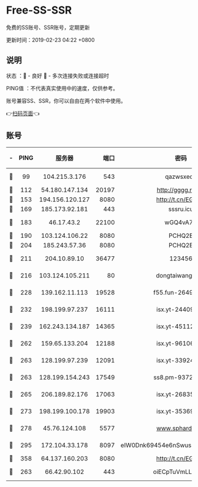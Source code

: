 # Free-SS-SSR

免费的SS账号、SSR账号，定期更新

更新时间：2019-02-23 04:22 +0800

## 说明

状态     ：🙂 - 良好 🙁 - 多次连接失败或连接超时

PING值   ：不代表真实使用中的速度，仅供参考。

账号兼容SS、SSR，你可以自由在两个软件中使用。

👉[扫码页面](https://liesauer.github.io/free-ss-ssr.github.io/)👈

## 账号

|-|PING|服务器|端口|密码|加密方式|区域|
|:----:|:----:|:-----:|-----:|:----:|:----:|:----:|
|🙂|99|104.215.3.176|543|qazwsxedc|aes-256-gcm|JP|
|🙂|112|54.180.147.134|20197|http://gggg.rocks|chacha20|KR|
|🙂|153|194.156.120.127|8080|http://t.cn/EGJIyrl|rc4-md5|RU|
|🙂|169|185.173.92.181|443|sssru.icu|rc4-md5|RU|
|🙂|183|46.17.43.2|22100|wGQ4vA7D|aes-256-gcm|RU|
|🙂|190|103.124.106.22|8080|PCHQ2E|rc4-md5|US|
|🙂|204|185.243.57.36|8080|PCHQ2E|rc4-md5|US|
|🙂|211|204.10.89.10|36477|123456|aes-256-cfb|US|
|🙂|216|103.124.105.211|80|dongtaiwang.com|aes-256-cfb|US|
|🙂|228|139.162.11.113|19528|f55.fun-26491183|aes-256-cfb|SG|
|🙂|232|198.199.97.237|16111|isx.yt-24409459|aes-256-cfb|US|
|🙂|239|162.243.134.187|14365|isx.yt-45112084|aes-256-cfb|US|
|🙂|262|159.65.133.204|12188|isx.yt-96106830|aes-256-cfb|SG|
|🙂|263|128.199.97.239|12091|isx.yt-33924211|aes-256-cfb|SG|
|🙂|263|128.199.154.243|17549|ss8.pm-93722543|aes-256-cfb|SG|
|🙂|265|206.189.82.176|17063|isx.yt-26835607|aes-256-cfb|SG|
|🙂|273|198.199.100.178|19903|isx.yt-35369856|aes-256-cfb|US|
|🙂|278|45.76.124.108|5577|www.sphard.com|aes-256-cfb|AU|
|🙂|295|172.104.33.178|8097|eIW0Dnk69454e6nSwuspv9DmS201tQ0D|aes-256-cfb|SG|
|🙂|358|64.137.160.203|8080|http://t.cn/EGJIyrl|rc4-md5|CA|
|🙁|263|66.42.90.102|443|oiECpTuVmLLxk4Ts|aes-256-cfb|US|
